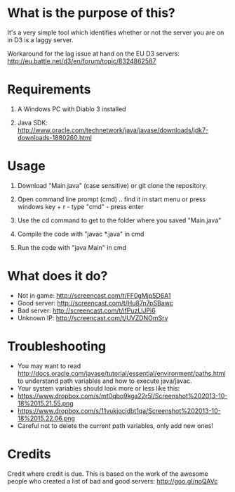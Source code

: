 What is the purpose of this?
=================

It's a very simple tool which identifies whether or not the server you are on in D3 is a laggy server. 

Workaround for the lag issue at hand on the EU D3 servers: http://eu.battle.net/d3/en/forum/topic/8324862587

Requirements
=================
1) A Windows PC with Diablo 3 installed

2) Java SDK: http://www.oracle.com/technetwork/java/javase/downloads/jdk7-downloads-1880260.html


Usage
=================
1) Download "Main.java" (case sensitive) or git clone the repository.

2) Open command line prompt (cmd) .. find it in start menu or press windows key + r - type "cmd" - press enter

3) Use the cd command to get to the folder where you saved "Main.java"

4) Compile the code with "javac *.java" in cmd

4) Run the code with "java Main" in cmd


What does it do?
=================
* Not in game: http://screencast.com/t/FF0gMjp5D6A1
* Good server: http://screencast.com/t/Hu87n7pSBawc
* Bad server: http://screencast.com/t/ifPuzLlJPi6
* Unknown IP: http://screencast.com/t/UVZDNOmSry


Troubleshooting
=================
* You may want to read http://docs.oracle.com/javase/tutorial/essential/environment/paths.html to understand path variables and how to execute java/javac.
* Your system variables should look more or less like this:
* https://www.dropbox.com/s/mt0qbo9kga22r5l/Screenshot%202013-10-18%2015.21.55.png
* https://www.dropbox.com/s/11vukjocjdbt1qa/Screenshot%202013-10-18%2015.22.06.png
* Careful not to delete the current path variables, only add new ones!

Credits
=================
Credit where credit is due. This is based on the work of the awesome people who created a list of bad and good 
servers: http://goo.gl/noQAVc

